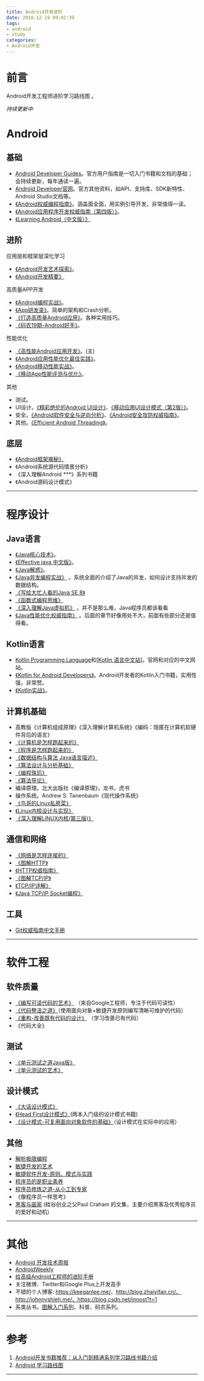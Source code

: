```yaml
---
title: Android开发进阶
date: 2018-12-19 09:02:39
tags:
- android
- study
categories:
- Android开发
---
```


# 前言

Android开发工程师进阶学习路线图 。

*持续更新中*

<!-- more -->

# Android

## 基础

* [Android Developer Guides](https://developer.android.com/guide/)。官方用户指南是一切入门书籍和文档的基础；会持续更新，每年通读一遍。
* [Android Developer官网](https://developer.android.com/)。官方其他资料，如API、支持库、SDK新特性、Android Studio文档等。
* [《Android权威编程指南》](https://book.douban.com/subject/26789110/)。涵盖面全面，用实例引导开发，非常值得一读。
* [《Android应用程序开发权威指南（第四版）》](https://book.douban.com/subject/26340518/)。
* [《Learning Android（中文版）》](https://book.douban.com/subject/11501595/)

## 进阶

应用层和框架层深化学习

* [《Android开发艺术探索》](https://book.douban.com/subject/26599538/)。
* [《Android开发精要》](https://book.douban.com/subject/11530748/)

高质量APP开发

* [《Android编程实战》](https://book.douban.com/subject/25911738/)。
* [《App研发录》](https://book.douban.com/subject/26649050/)。简单的架构和Crash分析。
* [《打造高质量Android应用》](https://book.douban.com/subject/25866305/)。各种实用技巧。
* [《码农19期-Android好手》](http://www.ituring.com.cn/book/1705)。

性能优化

* [《高性能Android应用开发》](https://book.douban.com/subject/26891270/)。(主)
* [《Android应用性能优化最佳实践》](https://book.douban.com/subject/27036747/)。
* [《Android移动性能实战》](https://book.douban.com/subject/27021800/)。
* [《移动App性能评测与优化》](https://book.douban.com/subject/26891415/)。

其他

* 测试。
* UI设计。[《精彩绝伦的Android UI设计》](https://book.douban.com/subject/25769136/)、[《移动应用UI设计模式（第2版）》]([https://book.douban.com/subject/26296679/)。
* 安全。[《Android软件安全与逆向分析》](https://book.douban.com/subject/20556210/)、[《Android安全攻防权威指南》](https://book.douban.com/subject/26348151/)。
* 其他。[《Efficient Android Threading》](https://book.douban.com/subject/25900200/)。

## 底层

* [《Android框架揭秘》](https://book.douban.com/subject/10570841/)
* 《Android系统源代码情景分析》
* 《深入理解Android ***》系列书籍
* 《Android源码设计模式》 

---

# 程序设计

## Java语言

* [《Java核心技术》](https://book.douban.com/subject/25762168/)。
* [《Effective java 中文版》](https://book.douban.com/subject/3360807/)。
* [《Java解惑》](https://book.douban.com/subject/5362860/)。
* [《Java并发编程实战》](https://book.douban.com/subject/10484692/) 。系统全面的介绍了Java的并发，如何设计支持并发的数据结构。
* [《写给大忙人看的Java SE 8》](https://book.douban.com/subject/26274206/)
* [《函数式编程思维》](https://book.douban.com/subject/26587213/)
* [《深入理解Java虚拟机》](https://book.douban.com/subject/24722612/) 。并不是那么难，Java程序员都该看看
* [《Java性能优化权威指南》](https://book.douban.com/subject/25828043/) 。后面的章节好像用处不大，前面有些部分还是值得看。

## Kotlin语言

* [Kotlin Programming Language](https://kotlinlang.org/)和[[Kotlin 语言中文站](https://www.kotlincn.net/)]。官网和对应的中文网站。
* [《Kotlin for Android Developers》](https://book.douban.com/subject/26916501/)。Android开发者的Kotlin入门书籍，实用性强，非常赞。
* [《Kotlin实战》](https://book.douban.com/subject/27093660/)。

## 计算机基础

* 高教版《计算机组成原理》《深入理解计算机系统》《编码：隐匿在计算机软硬件背后的语言》 
* [《计算机是怎样跑起来的》](https://book.douban.com/subject/26397183/)
* [《程序是怎样跑起来的》](https://book.douban.com/subject/26365491/)
* [《数据结构与算法 Java语言描述》](https://book.douban.com/subject/3351237/)
* [《算法设计与分析基础》](https://book.douban.com/subject/26337727/)
* [《编程珠玑》](https://book.douban.com/subject/3227098/) 
* [《算法导论》](https://book.douban.com/subject/20432061/)
* 编译原理。北大出版社《编译原理》，龙书，虎书 
* 操作系统。Andrew S. Tanenbaum《现代操作系统》 
* [《鸟哥的Linux私房菜》](https://book.douban.com/subject/4889838/)
* [《Linux内核设计与实现》](https://book.douban.com/subject/6097773/)
* [《深入理解LINUX内核(第三版)》](https://book.douban.com/subject/2287506/)

## 通信和网络

- [《网络是怎样连接的》](https://book.douban.com/subject/26941639/)
- [《图解HTTP》](https://book.douban.com/subject/25863515/)
- [《HTTP权威指南》](https://book.douban.com/subject/10746113/)
- [《图解TCP/IP》](https://book.douban.com/subject/24737674/)
- [《TCP/IP详解》](https://book.douban.com/subject/1088054/)
- [《Java TCP/IP Socket编程》](https://book.douban.com/subject/3519369/)

## 工具

* [Git权威指南中文手册](http://iissnan.com/progit/html/zh/ch1_0.html)

---

# 软件工程

## 软件质量

- [《编写可读代码的艺术》](https://book.douban.com/subject/10797189/) （来自Google工程师，专注于代码可读性）
- [《代码整洁之道》](https://book.douban.com/subject/4199741/)（使用面向对象+敏捷开发原则编写清晰可维护的代码）
- [《重构-改善既有代码的设计》](https://book.douban.com/subject/4262627/) （学习改善已有代码）
- 《代码大全》 

## 测试

* [《单元测试之道Java版》](https://book.douban.com/subject/1239651/)
* [《单元测试的艺术》](https://book.douban.com/subject/25934516/)

## 设计模式

- [《大话设计模式》](https://book.douban.com/subject/2334288/)
- [《Head First设计模式》](https://book.douban.com/subject/2243615/)(两本入门级的设计模式书籍)
- [《设计模式-可复用面向对象软件的基础》](https://book.douban.com/subject/1052241/)（设计模式在实际中的应用）

## 其他

- [解析极限编程](https://book.douban.com/subject/1790225/)
- [敏捷开发的艺术](https://book.douban.com/subject/4037534/)
- [敏捷软件开发-原则、模式与实践](http://book.douban.com/subject/5348122/)
- [程序员的是职业素养](https://book.douban.com/subject/11614538/)
- [程序员修炼之道-从小工到专家](https://book.douban.com/subject/5387402/)
- 《像程序员一样思考》
- [黑客与画家](https://book.douban.com/subject/6021440/) (硅谷创业之父Paul Craham 的文集，主要介绍黑客及优秀程序员的爱好和动机)

---

# 其他

* [Android 开发技术周报](https://androidweekly.io/)
* [AndroidWeekly](http://androidweekly.net/confirmation)
* [给高级Android工程师的进阶手册](https://hencoder.com/)
* 关注微博、Twitter和Google Plus上开发高手
* 不错的个人博客: <https://keeganlee.me/>、http://blog.zhaiyifan.cn/、http://johnnyshieh.me/、https://blog.csdn.net/innost?t=1
* 系类丛书。[图解入门系列](https://book.douban.com/series/34135?page=1)、科普、码农系列。

---

# 参考

1. [Android开发书籍推荐：从入门到精通系列学习路线书籍介绍](https://www.diycode.cc/wiki/androidbook)
2. [Android 学习路线图](https://www.diycode.cc/topics/122)

---

